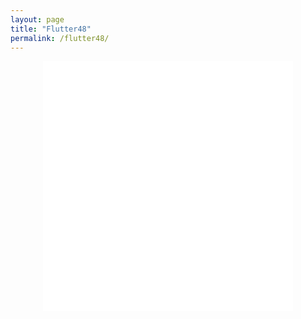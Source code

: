 ```yaml
---
layout: page
title: "Flutter48"
permalink: /flutter48/
---
```


<div style="text-align:center;">
    <iframe
        src="{{ '/web/index.html' | relative_url }}"
        width="400px"
        height="400px"
        style="border:none;min-width:400px;min-height:400px;"
        title="Flutter48">
    </iframe>
</div>
